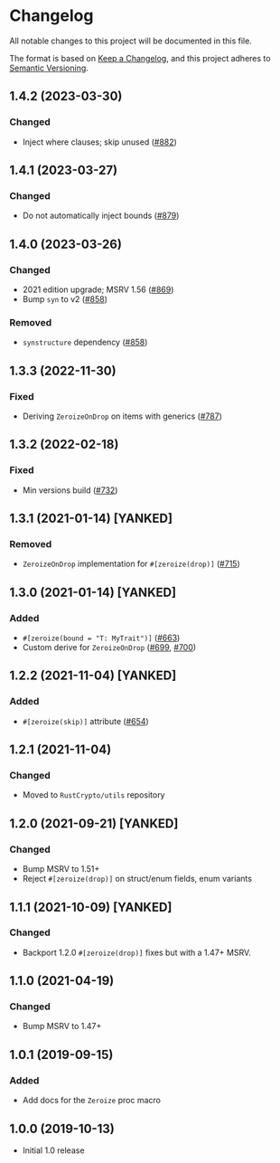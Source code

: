 # Changelog
All notable changes to this project will be documented in this file.

The format is based on [Keep a Changelog](https://keepachangelog.com/en/1.0.0/),
and this project adheres to [Semantic Versioning](https://semver.org/spec/v2.0.0.html).

## 1.4.2 (2023-03-30)
### Changed
- Inject where clauses; skip unused ([#882])

[#882]: https://github.com/RustCrypto/utils/pull/882

## 1.4.1 (2023-03-27)
### Changed
- Do not automatically inject bounds ([#879])

[#879]: https://github.com/RustCrypto/utils/pull/879

## 1.4.0 (2023-03-26)
### Changed
- 2021 edition upgrade; MSRV 1.56 ([#869])
- Bump `syn` to v2 ([#858])

### Removed
- `synstructure` dependency ([#858])

[#858]: https://github.com/RustCrypto/utils/pull/858
[#869]: https://github.com/RustCrypto/utils/pull/869

## 1.3.3 (2022-11-30)
### Fixed
- Deriving `ZeroizeOnDrop` on items with generics ([#787])

[#787]: https://github.com/RustCrypto/utils/pull/787

## 1.3.2 (2022-02-18)
### Fixed
- Min versions build ([#732])

[#732]: https://github.com/RustCrypto/utils/pull/732

## 1.3.1 (2021-01-14) [YANKED]
### Removed
- `ZeroizeOnDrop` implementation for `#[zeroize(drop)]` ([#715])

[#715]: https://github.com/RustCrypto/utils/pull/715

## 1.3.0 (2021-01-14) [YANKED]
### Added
- `#[zeroize(bound = "T: MyTrait")]` ([#663])
- Custom derive for `ZeroizeOnDrop` ([#699], [#700])

[#663]: https://github.com/RustCrypto/utils/pull/663
[#699]: https://github.com/RustCrypto/utils/pull/699
[#700]: https://github.com/RustCrypto/utils/pull/700

## 1.2.2 (2021-11-04) [YANKED]
### Added
- `#[zeroize(skip)]` attribute ([#654])

[#654]: https://github.com/RustCrypto/utils/pull/654

## 1.2.1 (2021-11-04)
### Changed
- Moved to `RustCrypto/utils` repository

## 1.2.0 (2021-09-21) [YANKED]
### Changed
- Bump MSRV to 1.51+
- Reject `#[zeroize(drop)]` on struct/enum fields, enum variants

## 1.1.1 (2021-10-09) [YANKED]
### Changed
- Backport 1.2.0 `#[zeroize(drop)]` fixes but with a 1.47+ MSRV.

## 1.1.0 (2021-04-19)
### Changed
- Bump MSRV to 1.47+

## 1.0.1 (2019-09-15)
### Added
- Add docs for the `Zeroize` proc macro

## 1.0.0 (2019-10-13)

- Initial 1.0 release
